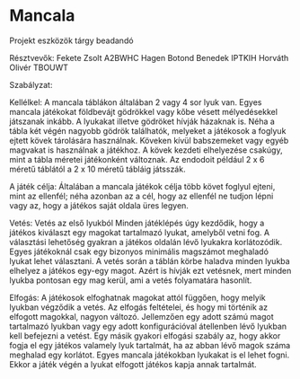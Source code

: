 # Mancala
Projekt eszközök tárgy beadandó

Résztvevők:
Fekete Zsolt A2BWHC
Hagen Botond Benedek IPTKIH
Horváth Olivér TBOUWT

Szabályzat:

Kellélkel:
A mancala táblákon általában 2 vagy 4 sor lyuk van. Egyes mancala játékokat földbevájt gödrökkel vagy kőbe vésett mélyedésekkel játszanak inkább. A lyukakat illetve gödröket hívják házaknak is. Néha a tábla két végén nagyobb gödrök találhatók, melyeket a játékosok a foglyuk ejtett kövek tárolására használnak. Köveken kívül babszemeket vagy egyéb magvakat is használnak a játékhoz. A kövek kezdeti elhelyezése csakúgy, mint a tábla méretei játékonként változnak. Az endodoit például 2 x 6 méretű táblától a 2 x 10 méretű tábláig játsszák.

A játék célja:
Általában a mancala játékok célja több követ foglyul ejteni, mint az ellenfél; néha azonban az a cél, hogy az ellenfél ne tudjon lépni vagy az, hogy a játékos saját oldala üres legyen.

Vetés:
Vetés az első lyukból
Minden játéklépés úgy kezdődik, hogy a játékos kiválaszt egy magokat tartalmazó lyukat, amelyből vetni fog. A választási lehetőség gyakran a játékos oldalán lévő lyukakra korlátozódik. Egyes játékoknál csak egy bizonyos minimális magszámot meghaladó lyukat lehet választani.
A vetés során a táblán körbe haladva minden lyukba elhelyez a játékos egy-egy magot. Azért is hívják ezt vetésnek, mert minden lyukba pontosan egy mag kerül, ami a vetés folyamatára hasonlít.

Elfogás:
A játékosok elfoghatnak magokat attól függően, hogy melyik lyukban végződik a vetés. Az elfogás feltételei, és hogy mi történik az elfogott magokkal, nagyon változó. Jellemzően egy adott számú magot tartalmazó lyukban vagy egy adott konfigurációval átellenben lévő lyukban kell befejezni a vetést.
Egy másik gyakori elfogási szabály az, hogy akkor fogja el egy játékos valamely lyuk tartalmát, ha az abban lévő magok száma meghalad egy korlátot.
Egyes mancala játékokban lyukakat is el lehet fogni. Ekkor a játék végén a lyukat elfogott játékos kapja annak tartalmát.



